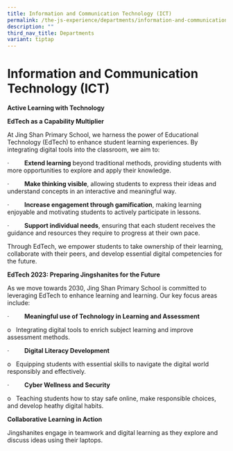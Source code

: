 ```yaml
---
title: Information and Communication Technology (ICT)
permalink: /the-js-experience/departments/information-and-communication-technology-ict/
description: ""
third_nav_title: Departments
variant: tiptap
---
```

<h1><strong>Information and Communication Technology (ICT)</strong></h1>
<p><strong>Active Learning with Technology</strong>
</p>
<p><strong>EdTech as a Capability Multiplier</strong>
</p>
<p>At Jing Shan Primary School, we harness the power of Educational Technology
(EdTech) to enhance student learning experiences. By integrating digital
tools into the classroom, we aim to:</p>
<p>·&nbsp;&nbsp;&nbsp;&nbsp;&nbsp;&nbsp;&nbsp;&nbsp; <strong>Extend learning</strong> beyond
traditional methods, providing students with more opportunities to explore
and apply their knowledge.</p>
<p>·&nbsp;&nbsp;&nbsp;&nbsp;&nbsp;&nbsp;&nbsp;&nbsp; <strong>Make thinking visible</strong>,
allowing students to express their ideas and understand concepts in an
interactive and meaningful way.</p>
<p>·&nbsp;&nbsp;&nbsp;&nbsp;&nbsp;&nbsp;&nbsp;&nbsp; <strong>Increase engagement through gamification</strong>,
making learning enjoyable and motivating students to actively participate
in lessons.</p>
<p>·&nbsp;&nbsp;&nbsp;&nbsp;&nbsp;&nbsp;&nbsp;&nbsp; <strong>Support individual needs</strong>,
ensuring that each student receives the guidance and resources they require
to progress at their own pace.</p>
<p>Through EdTech, we empower students to take ownership of their learning,
collaborate with their peers, and develop essential digital competencies
for the future.</p>
<p></p>
<p><strong>EdTech 2023: Preparing Jingshanites for the Future</strong>
</p>
<p>As we move towards 2030, Jing Shan Primary School is committed to leveraging
EdTech to enhance learning and learning. Our key focus areas include:</p>
<p>·&nbsp;&nbsp;&nbsp;&nbsp;&nbsp;&nbsp;&nbsp;&nbsp; <strong>Meaningful use of Technology in Learning and Assessment</strong>
</p>
<p>o&nbsp;&nbsp; Integrating digital tools to enrich subject learning and
improve assessment methods.</p>
<p>·&nbsp;&nbsp;&nbsp;&nbsp;&nbsp;&nbsp;&nbsp;&nbsp; <strong>Digital Literacy Development</strong>
</p>
<p>o&nbsp;&nbsp; Equipping students with essential skills to navigate the
digital world responsibly and effectively.</p>
<p>·&nbsp;&nbsp;&nbsp;&nbsp;&nbsp;&nbsp;&nbsp;&nbsp; <strong>Cyber Wellness and Security</strong>
</p>
<p>o&nbsp;&nbsp; Teaching students how to stay safe online, make responsible
choices, and develop heathy digital habits.</p>
<p><strong>Collaborative Learning in Action</strong>
</p>
<p>Jingshanites engage in teamwork and digital learning as they explore and
discuss ideas using their laptops.</p>